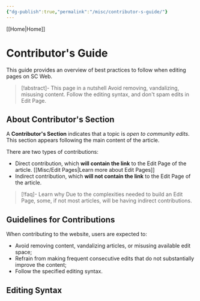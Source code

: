```yaml
---
{"dg-publish":true,"permalink":"/misc/contributor-s-guide/"}
---
```


[[Home\|Home]]

# Contributor's Guide
This guide provides an overview of best practices to follow when editing pages on SC Web.

>[!abstract]- This page in a nutshell
>Avoid removing, vandalizing, misusing content. Follow the editing syntax, and don't spam edits in Edit Page.

## About Contributor's Section

A **Contributor's Section** indicates that a topic is *open to community edits*. This section appears following the main content of the article.

There are two types of contributions:
- Direct contribution, which **will contain the link** to the Edit Page of the article. [[Misc/Edit Pages\|Learn more about Edit Pages]]
- Indirect contribution, which **will not contain the link** to the Edit Page of the article.

>[!faq]- Learn why
> Due to the complexities needed to build an Edit Page, some, if not most articles, will be having indirect contributions.

## Guidelines for Contributions
When contributing to the website, users are expected to:
- Avoid removing content, vandalizing articles, or misusing available edit space;
- Refrain from making frequent consecutive edits that do not substantially improve the content;
- Follow the specified editing syntax.

## Editing Syntax
